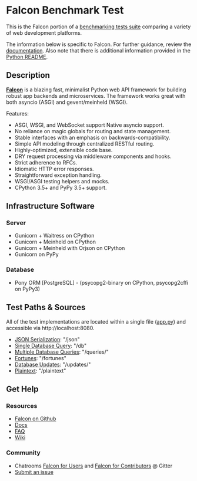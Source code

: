 # Falcon Benchmark Test

This is the Falcon portion of a [benchmarking tests suite](../../) 
comparing a variety of web development platforms.

The information below is specific to Falcon. For further guidance, 
review the [documentation](https://github.com/TechEmpower/FrameworkBenchmarks/wiki). 
Also note that there is additional information provided in 
the [Python README](../).

## Description

[**Falcon**](https://falconframework.org/) is a blazing fast, minimalist Python web API framework for building robust app backends and microservices. The framework works great with both asyncio (ASGI) and gevent/meinheld (WSGI).

Features:
* ASGI, WSGI, and WebSocket support
Native asyncio support.
* No reliance on magic globals for routing and state management.
* Stable interfaces with an emphasis on backwards-compatibility.
* Simple API modeling through centralized RESTful routing.
* Highly-optimized, extensible code base.
* DRY request processing via middleware components and hooks.
* Strict adherence to RFCs.
* Idiomatic HTTP error responses.
* Straightforward exception handling.
* WSGI/ASGI testing helpers and mocks.
* CPython 3.5+ and PyPy 3.5+ support.

## Infrastructure Software

### Server

* Gunicorn + Waitress on CPython
* Gunicorn + Meinheld on CPython
* Gunicorn + Meinheld with Orjson on CPython
* Gunicorn on PyPy

### Database

* Pony ORM [PostgreSQL] - (psycopg2-binary on CPython, psycopg2cffi on PyPy3)

## Test Paths & Sources

All of the test implementations are located within a single file ([app.py](app.py)) and accessible via http://localhost:8080.

* [JSON Serialization](app.py): "/json"
* [Single Database Query](app.py): "/db"
* [Multiple Database Queries](app.py): "/queries/"
* [Fortunes](app.py): "/fortunes"
* [Database Updates](app.py): "/updates/"
* [Plaintext](app.py): "/plaintext"

## Get Help

### Resources

* [Falcon on Github](https://github.com/falconry/falcon)
* [Docs](https://falcon.readthedocs.io/en/stable/)
* [FAQ](https://falcon.readthedocs.io/en/stable/user/faq.html#faq)
* [Wiki](https://github.com/falconry/falcon/wiki)

### Community

* Chatrooms [Falcon for Users](https://gitter.im/falconry/user) and [Falcon for Contributors](https://gitter.im/falconry/dev) @ Gitter
* [Submit an issue](https://github.com/falconry/falcon/issues)
